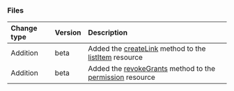 ### Files

| **Change type** | **Version** | **Description** |
|:---|:---|:---|
|Addition|beta|Added the [createLink](https://docs.microsoft.com/en-us/graph/api/listItem-createLink?view=graph-rest-beta) method to the [listItem](https://docs.microsoft.com/en-us/graph/api/resources/listItem?view=graph-rest-beta) resource|
|Addition|beta|Added the [revokeGrants](https://docs.microsoft.com/en-us/graph/api/permission-revokeGrants?view=graph-rest-beta) method to the [permission](https://docs.microsoft.com/en-us/graph/api/resources/permission?view=graph-rest-beta) resource|
